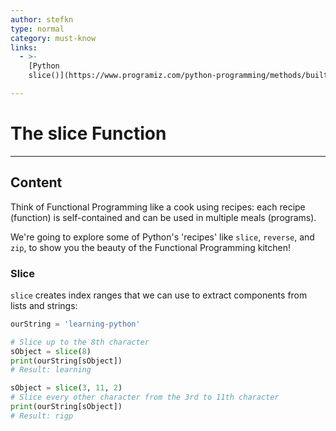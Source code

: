 ```yaml
---
author: stefkn
type: normal
category: must-know
links:
  - >-
    [Python
    slice()](https://www.programiz.com/python-programming/methods/built-in/slice){website}

---
```


# The slice Function


---

## Content

Think of Functional Programming like a cook using recipes: each recipe (function) is self-contained and can be used in multiple meals (programs). 

We're going to explore some of Python's 'recipes' like `slice`, `reverse`, and `zip`, to show you the beauty of the Functional Programming kitchen!

### Slice

`slice` creates index ranges that we can use to extract components from lists and strings:

```python
ourString = 'learning-python'

# Slice up to the 8th character
sObject = slice(8)
print(ourString[sObject])
# Result: learning

sObject = slice(3, 11, 2)
# Slice every other character from the 3rd to 11th character
print(ourString[sObject])
# Result: rigp
```